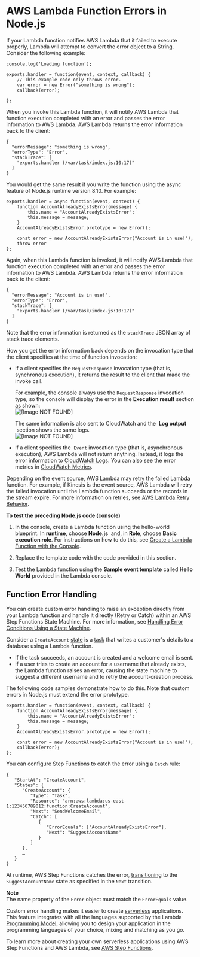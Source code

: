 # AWS Lambda Function Errors in Node\.js<a name="nodejs-prog-mode-exceptions"></a>

 If your Lambda function notifies AWS Lambda that it failed to execute properly, Lambda will attempt to convert the error object to a String\. Consider the following example:

```
console.log('Loading function');

exports.handler = function(event, context, callback) {
    // This example code only throws error. 
    var error = new Error("something is wrong");
    callback(error);
   
};
```

 When you invoke this Lambda function, it will notify AWS Lambda that function execution completed with an error and passes the error information to AWS Lambda\. AWS Lambda returns the error information back to the client: 

```
{
  "errorMessage": "something is wrong",
  "errorType": "Error",
  "stackTrace": [
    "exports.handler (/var/task/index.js:10:17)"
  ]
}
```

You would get the same result if you write the function using the async feature of Node\.js runtime version 8\.10\. For example:

```
exports.handler = async function(event, context) {                
    function AccountAlreadyExistsError(message) {
        this.name = "AccountAlreadyExistsError";
        this.message = message;
    }
    AccountAlreadyExistsError.prototype = new Error();
 
    const error = new AccountAlreadyExistsError("Account is in use!");
    throw error
};
```

Again, when this Lambda function is invoked, it will notify AWS Lambda that function execution completed with an error and passes the error information to AWS Lambda\. AWS Lambda returns the error information back to the client:

```
{
  "errorMessage": "Account is in use!",
  "errorType": "Error",
  "stackTrace": [
    "exports.handler (/var/task/index.js:10:17)"
  ]
}
```

 Note that the error information is returned as the `stackTrace` JSON array of stack trace elements\. 

How you get the error information back depends on the invocation type that the client specifies at the time of function invocation: 
+ If a client specifies the `RequestResponse` invocation type \(that is, synchronous execution\), it returns the result to the client that made the invoke call\.

  For example, the console always use the `RequestResponse` invocation type, so the console will display the error in the **Execution result** section as shown:  
![\[Image NOT FOUND\]](http://docs.aws.amazon.com/lambda/latest/dg/images/exception-shown-in-console-nodejs.png)

   The same information is also sent to CloudWatch and the  **Log output**  section shows the same logs\.   
![\[Image NOT FOUND\]](http://docs.aws.amazon.com/lambda/latest/dg/images/exception-shown-in-console20-nodejs.png)
+ If a client specifies the  `Event` invocation type \(that is, asynchronous execution\), AWS Lambda will not return anything\. Instead, it logs the error information to [CloudWatch Logs](https://docs.aws.amazon.com/AmazonCloudWatch/latest/logs/WhatIsCloudWatchLogs.html)\. You can also see the error metrics in [CloudWatch Metrics](https://docs.aws.amazon.com/AmazonCloudWatch/latest/monitoring/viewing_metrics_with_cloudwatch.html)\. 

 Depending on the event source, AWS Lambda may retry the failed Lambda function\. For example, if Kinesis is the event source, AWS Lambda will retry the failed invocation until the Lambda function succeeds or the records in the stream expire\. For more information on retries, see [AWS Lambda Retry Behavior](retries-on-errors.md)\.

**To test the preceding Node\.js code \(console\)**

1. In the console, create a Lambda function using the hello\-world blueprint\. In **runtime**, choose **Node\.js**  and, in **Role**, choose **Basic execution role**\. For instructions on how to do this, see [Create a Lambda Function with the Console](getting-started-create-function.md)\. 

1. Replace the template code with the code provided in this section\.

1. Test the Lambda function using the **Sample event template** called **Hello World** provided in the Lambda console\. 

## Function Error Handling<a name="nodejs-prog-model-custom-exceptions"></a>

You can create custom error handling to raise an exception directly from your Lambda function and handle it directly \(Retry or Catch\) within an AWS Step Functions State Machine\. For more information, see [Handling Error Conditions Using a State Machine](https://docs.aws.amazon.com/step-functions/latest/dg/tutorial-handling-error-conditions.html)\. 

Consider a `CreateAccount` [state](https://docs.aws.amazon.com/step-functions/latest/dg/awl-ref-states.html) is a [task](https://docs.aws.amazon.com/step-functions/latest/dg/awl-ref-states-task.html) that writes a customer's details to a database using a Lambda function\.
+ If the task succeeds, an account is created and a welcome email is sent\.
+ If a user tries to create an account for a username that already exists, the Lambda function raises an error, causing the state machine to suggest a different username and to retry the account\-creation process\.

The following code samples demonstrate how to do this\. Note that custom errors in Node\.js must extend the error prototype\.

```
exports.handler = function(event, context, callback) {                
    function AccountAlreadyExistsError(message) {
        this.name = "AccountAlreadyExistsError";
        this.message = message;
    }
    AccountAlreadyExistsError.prototype = new Error();
 
    const error = new AccountAlreadyExistsError("Account is in use!");
    callback(error);
};
```

You can configure Step Functions to catch the error using a `Catch` rule:

```
{
   "StartAt": "CreateAccount",
   "States": {
      "CreateAccount": {
         "Type": "Task",
         "Resource": "arn:aws:lambda:us-east-1:123456789012:function:CreateAccount",
         "Next": "SendWelcomeEmail",
         "Catch": [
            {
               "ErrorEquals": ["AccountAlreadyExistsError"],
               "Next": "SuggestAccountName"
            }
         ]
      },
      …
   }
}
```

At runtime, AWS Step Functions catches the error, [transitioning](https://docs.aws.amazon.com/step-functions/latest/dg/concepts-transitions.html) to the `SuggestAccountName` state as specified in the `Next` transition\.

**Note**  
The name property of the `Error` object must match the `ErrorEquals` value\.

Custom error handling makes it easier to create [serverless](https://aws.amazon.com/serverless) applications\. This feature integrates with all the languages supported by the Lambda [Programming Model](programming-model-v2.md), allowing you to design your application in the programming languages of your choice, mixing and matching as you go\.

To learn more about creating your own serverless applications using AWS Step Functions and AWS Lambda, see [AWS Step Functions](https://aws.amazon.com/step-functions/)\. 
